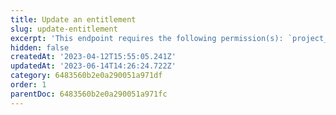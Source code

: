 ```yaml
---
title: Update an entitlement
slug: update-entitlement
excerpt: 'This endpoint requires the following permission(s): `project_configuration:entitlements:read_write`.'
hidden: false
createdAt: '2023-04-12T15:55:05.241Z'
updatedAt: '2023-06-14T14:26:24.722Z'
category: 6483560b2e0a290051a971df
order: 1
parentDoc: 6483560b2e0a290051a971fc
---
```

